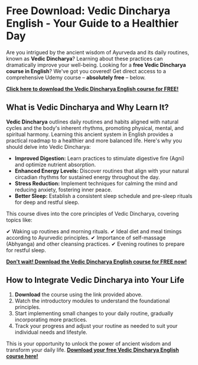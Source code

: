 # Free Download: Vedic Dincharya English - Your Guide to a Healthier Day

Are you intrigued by the ancient wisdom of Ayurveda and its daily routines, known as **Vedic Dincharya**? Learning about these practices can dramatically improve your well-being. Looking for a **free Vedic Dincharya course in English**? We've got you covered! Get direct access to a comprehensive Udemy course – **absolutely free** – below.

[**Click here to download the Vedic Dincharya English course for FREE!**](https://udemywork.com/vedic-dincharya-english)

## What is Vedic Dincharya and Why Learn It?

**Vedic Dincharya** outlines daily routines and habits aligned with natural cycles and the body's inherent rhythms, promoting physical, mental, and spiritual harmony. Learning this ancient system in English provides a practical roadmap to a healthier and more balanced life. Here's why you should delve into Vedic Dincharya:

*   **Improved Digestion:** Learn practices to stimulate digestive fire (Agni) and optimize nutrient absorption.
*   **Enhanced Energy Levels:** Discover routines that align with your natural circadian rhythms for sustained energy throughout the day.
*   **Stress Reduction:** Implement techniques for calming the mind and reducing anxiety, fostering inner peace.
*   **Better Sleep:** Establish a consistent sleep schedule and pre-sleep rituals for deep and restful sleep.

This course dives into the core principles of Vedic Dincharya, covering topics like:

✔ Waking up routines and morning rituals.
✔ Ideal diet and meal timings according to Ayurvedic principles.
✔ Importance of self-massage (Abhyanga) and other cleansing practices.
✔ Evening routines to prepare for restful sleep.

[**Don't wait! Download the Vedic Dincharya English course for FREE now!**](https://udemywork.com/vedic-dincharya-english)

## How to Integrate Vedic Dincharya into Your Life

1.  **Download** the course using the link provided above.
2.  Watch the introductory modules to understand the foundational principles.
3.  Start implementing small changes to your daily routine, gradually incorporating more practices.
4.  Track your progress and adjust your routine as needed to suit your individual needs and lifestyle.

This is your opportunity to unlock the power of ancient wisdom and transform your daily life. **[Download your free Vedic Dincharya English course here!](https://udemywork.com/vedic-dincharya-english)**
